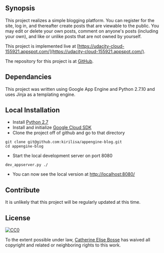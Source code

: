 ## Synopsis

This project realizes a simple blogging platform. You can register for the site, log in, and thereafter create posts that are viewable to the public. You may edit or delete your own posts, comment on anyone's posts (including your own), and like or unlike posts that are not owned by yourself.

This project is implemented live at [https://udacity-cloud-155921.appspot.com/](https://udacity-cloud-155921.appspot.com/).

The repository for this project is at [GitHub](https://github.com/kirilisa/appengine-blog).


## Dependancies

This project was written using Google App Engine and Python 2.7.10 and uses Jinja as a templating engine. 


## Local Installation
- Install [Python 2.7](https://www.python.org/)
- Install and initialize [Google Cloud SDK](https://cloud.google.com/sdk/docs/)
- Clone the project off of github and go to that directory
```
git clone git@github.com:kirilisa/appengine-blog.git
cd appengine-blog
```
- Start the local development server on port 8080
```
dev_appserver.py ./
```
- You can now see the local version at [http://localhost:8080/](http://localhost:8080/)


## Contribute

It is unlikely that this project will be regularly updated at this time.

## License
[![CC0](https://licensebuttons.net/p/zero/1.0/88x31.png)](http://creativecommons.org/publicdomain/zero/1.0/)

To the extent possible under law, [Catherine Elise Bosse](http://kirilisa.com) has waived all copyright and related or neighboring rights to this work.
